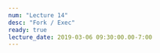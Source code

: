 ```yaml
---
num: "Lecture 14"
desc: "Fork / Exec"
ready: true
lecture_date: 2019-03-06 09:30:00.00-7:00
---
```

